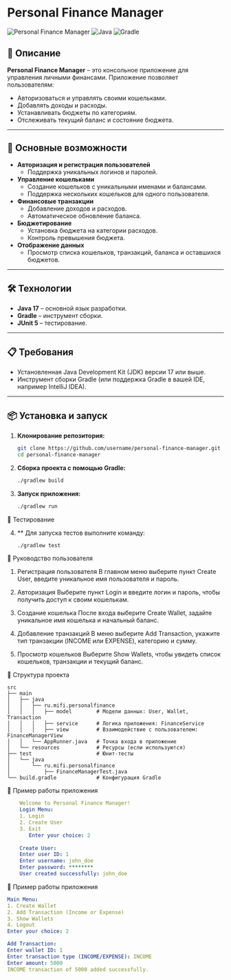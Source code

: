 # Personal Finance Manager

![Personal Finance Manager](https://img.shields.io/badge/Version-1.0-blue)
![Java](https://img.shields.io/badge/Java-17-green)
![Gradle](https://img.shields.io/badge/Gradle-BuildTool-orange)

## 📖 Описание

**Personal Finance Manager** – это консольное приложение для управления личными финансами. Приложение позволяет
пользователям:

- Авторизоваться и управлять своими кошельками.
- Добавлять доходы и расходы.
- Устанавливать бюджеты по категориям.
- Отслеживать текущий баланс и состояние бюджета.

---

## 🚀 Основные возможности

- **Авторизация и регистрация пользователей**
    - Поддержка уникальных логинов и паролей.
- **Управление кошельками**
    - Создание кошельков с уникальными именами и балансами.
    - Поддержка нескольких кошельков для одного пользователя.
- **Финансовые транзакции**
    - Добавление доходов и расходов.
    - Автоматическое обновление баланса.
- **Бюджетирование**
    - Установка бюджета на категории расходов.
    - Контроль превышения бюджета.
- **Отображение данных**
    - Просмотр списка кошельков, транзакций, баланса и оставшихся бюджетов.

---

## 🛠️ Технологии

- **Java 17** – основной язык разработки.
- **Gradle** – инструмент сборки.
- **JUnit 5** – тестирование.

---

## 📋 Требования

- Установленная Java Development Kit (JDK) версии 17 или выше.
- Инструмент сборки Gradle (или поддержка Gradle в вашей IDE, например IntelliJ IDEA).

---

## 📦 Установка и запуск

1. **Клонирование репозитория:**
   ```bash
   git clone https://github.com/username/personal-finance-manager.git
   cd personal-finance-manager

2. **Сборка проекта с помощью Gradle:**
   ```bash
   ./gradlew build


3. **Запуск приложения:**
   ```bash
   ./gradlew run


🧪 Тестирование

4. ** Для запуска тестов выполните команду:
   ```bash
   ./gradlew test

📖 Руководство пользователя
1. Регистрация пользователя
В главном меню выберите пункт Create User, введите уникальное имя пользователя и пароль.

2. Авторизация
Выберите пункт Login и введите логин и пароль, чтобы получить доступ к своим кошелькам.

3. Создание кошелька
После входа выберите Create Wallet, задайте уникальное имя кошелька и начальный баланс.

4. Добавление транзакций
В меню выберите Add Transaction, укажите тип транзакции (INCOME или EXPENSE), категорию и сумму.

5. Просмотр кошельков
Выберите Show Wallets, чтобы увидеть список кошельков, транзакции и текущий баланс.

📂 Структура проекта
```
src
├── main
│   ├── java
│   │   ├── ru.mifi.personalfinance
│   │   │   ├── model        # Модели данных: User, Wallet, Transaction
│   │   │   ├── service      # Логика приложения: FinanceService
│   │   │   ├── view         # Взаимодействие с пользователем: FinanceManagerView
│   │   └── AppRunner.java   # Точка входа в приложение
│   └── resources            # Ресурсы (если используются)
├── test                     # Юнит-тесты
│   └── java
│       └── ru.mifi.personalfinance
│           ├── FinanceManagerTest.java
└── build.gradle             # Конфигурация Gradle
```
🌟 Пример работы приложения

```yaml
    Welcome to Personal Finance Manager!
    Login Menu:
    1. Login
    2. Create User
    3. Exit
       Enter your choice: 2
    
    Create User:
    Enter user ID: 1
    Enter username: john_doe
    Enter password: ********
    User created successfully: john_doe
```

🌟 Пример работы приложения

```yaml
Main Menu:
1. Create Wallet
2. Add Transaction (Income or Expense)
3. Show Wallets
4. Logout
Enter your choice: 2

Add Transaction:
Enter wallet ID: 1
Enter transaction type (INCOME/EXPENSE): INCOME
Enter amount: 5000
INCOME transaction of 5000 added successfully.
```
